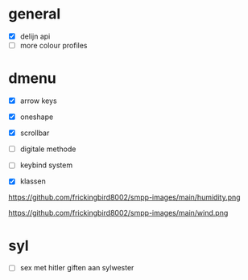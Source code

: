 # general
- [x] delijn api
- [ ] more colour profiles

# dmenu
- [x] arrow keys
- [x] oneshape
- [x] scrollbar
- [ ] digitale methode
- [ ] keybind system
- [x] klassen



https://github.com/frickingbird8002/smpp-images/main/humidity.png

https://github.com/frickingbird8002/smpp-images/main/wind.png






































# syl
- [ ] sex met hitler giften aan sylwester
